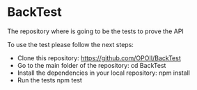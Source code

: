 # BackTest
The repository where is going to be the tests to prove the API

To use the test please follow the next steps:
* Clone this repository:
https://github.com/OPOII/BackTest
* Go to the main folder of the repository:
cd BackTest
* Install the dependencies in your local repository:
npm install
* Run the tests
npm test
